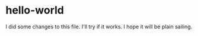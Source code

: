 # hello-world
I did some changes to this file.
I'll try if it works.
I hope it will be plain sailing.

